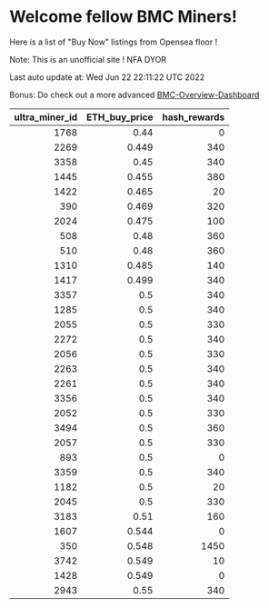 # Welcome fellow BMC Miners!
Here is a list of "Buy Now" listings from Opensea floor !

Note: This is an unofficial site ! NFA DYOR

Last auto update at: Wed Jun 22 22:11:22 UTC 2022

Bonus: Do check out a more advanced [BMC-Overview-Dashboard](https://dune.com/defifunk/BMC-Overview-Dashboard)


|   ultra_miner_id |   ETH_buy_price |   hash_rewards |
|-----------------:|----------------:|---------------:|
|             1768 |           0.44  |              0 |
|             2269 |           0.449 |            340 |
|             3358 |           0.45  |            340 |
|             1445 |           0.455 |            380 |
|             1422 |           0.465 |             20 |
|              390 |           0.469 |            320 |
|             2024 |           0.475 |            100 |
|              508 |           0.48  |            360 |
|              510 |           0.48  |            360 |
|             1310 |           0.485 |            140 |
|             1417 |           0.499 |            340 |
|             3357 |           0.5   |            340 |
|             1285 |           0.5   |            340 |
|             2055 |           0.5   |            330 |
|             2272 |           0.5   |            340 |
|             2056 |           0.5   |            330 |
|             2263 |           0.5   |            340 |
|             2261 |           0.5   |            340 |
|             3356 |           0.5   |            340 |
|             2052 |           0.5   |            330 |
|             3494 |           0.5   |            360 |
|             2057 |           0.5   |            330 |
|              893 |           0.5   |              0 |
|             3359 |           0.5   |            340 |
|             1182 |           0.5   |             20 |
|             2045 |           0.5   |            330 |
|             3183 |           0.51  |            160 |
|             1607 |           0.544 |              0 |
|              350 |           0.548 |           1450 |
|             3742 |           0.549 |             10 |
|             1428 |           0.549 |              0 |
|             2943 |           0.55  |            340 |